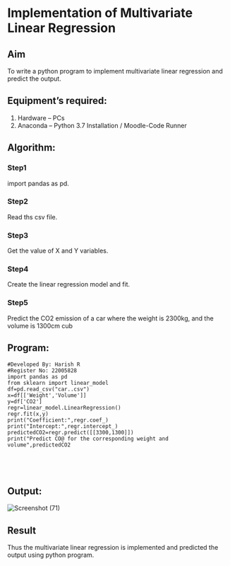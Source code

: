 # Implementation of Multivariate Linear Regression
## Aim
To write a python program to implement multivariate linear regression and predict the output.
## Equipment’s required:
1.	Hardware – PCs
2.	Anaconda – Python 3.7 Installation / Moodle-Code Runner
## Algorithm:
### Step1
import pandas as pd.
### Step2
Read ths csv file.
### Step3
Get the value of X and Y variables.
### Step4
Create the linear regression model and fit.
### Step5
Predict the CO2 emission of a car where the weight is 2300kg, and the volume is 1300cm cub

## Program:
```
#Developed By: Harish R
#Register No: 22005828
import pandas as pd
from sklearn import linear_model
df=pd.read_csv("car..csv")
x=df[['Weight','Volume']]
y=df['CO2']
regr=linear_model.LinearRegression()
regr.fit(x,y)
print("Coefficient:",regr.coef_)
print("Intercept:",regr.intercept_)
predictedCO2=regr.predict([[3300,1300]])
print("Predict CO@ for the corresponding weight and volume",predictedCO2





```
## Output:

![Screenshot (71)](https://user-images.githubusercontent.com/117935868/215330325-30f02512-1805-4061-b307-83f027204c4e.png)



## Result
Thus the multivariate linear regression is implemented and predicted the output using python program.
